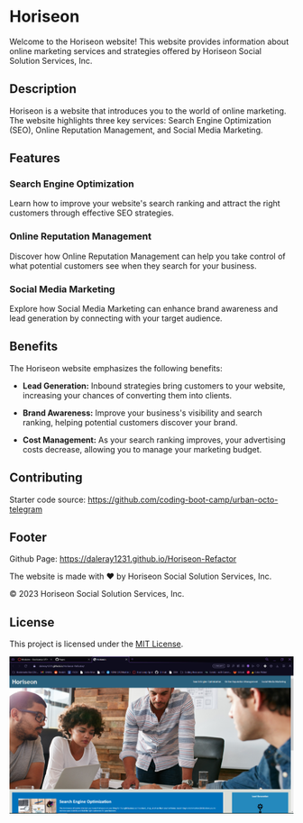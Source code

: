 # Horiseon

Welcome to the Horiseon website! This website provides information about online marketing services and strategies offered by Horiseon Social Solution Services, Inc.

## Description

Horiseon is a website that introduces you to the world of online marketing. The website highlights three key services: Search Engine Optimization (SEO), Online Reputation Management, and Social Media Marketing.

## Features

### Search Engine Optimization

Learn how to improve your website's search ranking and attract the right customers through effective SEO strategies.

### Online Reputation Management

Discover how Online Reputation Management can help you take control of what potential customers see when they search for your business.

### Social Media Marketing

Explore how Social Media Marketing can enhance brand awareness and lead generation by connecting with your target audience.

## Benefits

The Horiseon website emphasizes the following benefits:

- **Lead Generation:** Inbound strategies bring customers to your website, increasing your chances of converting them into clients.

- **Brand Awareness:** Improve your business's visibility and search ranking, helping potential customers discover your brand.

- **Cost Management:** As your search ranking improves, your advertising costs decrease, allowing you to manage your marketing budget.

## Contributing

Starter code source: https://github.com/coding-boot-camp/urban-octo-telegram

## Footer

Github Page: https://daleray1231.github.io/Horiseon-Refactor

The website is made with ❤️️ by Horiseon Social Solution Services, Inc.

&copy; 2023 Horiseon Social Solution Services, Inc.

## License

This project is licensed under the [MIT License](LICENSE).

![Alt text](image.png)

